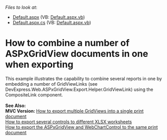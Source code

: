 <!-- default file list -->
*Files to look at*:

* [Default.aspx](./CS/WebSite/Default.aspx) (VB: [Default.aspx.vb](./VB/WebSite/Default.aspx.vb))
* [Default.aspx.cs](./CS/WebSite/Default.aspx.cs) (VB: [Default.aspx.vb](./VB/WebSite/Default.aspx.vb))
<!-- default file list end -->
# How to combine a number of ASPxGridView documents in one when exporting


<p>This example illustrates the capability to combine several reports in one by embedding a number of GridViewLinks (see DevExpress.Web.ASPxGridView.Export.Helper.GridViewLink) using the CompositeLink component.<br /><br /><strong>See Also:<br />MVC Version: </strong><a href="https://www.devexpress.com/Support/Center/p/E3891">How to export multiple GridViews into a single print document</a><strong><br /></strong><a href="https://www.devexpress.com/Support/Center/p/E3626">How to export several controls to different XLSX worksheets</a><br /><a href="https://www.devexpress.com/Support/Center/p/E2226">How to export the ASPxGridView and WebChartControl to the same print document</a></p>

<br/>


